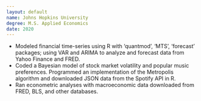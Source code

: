 ```yaml
---
layout: default
name: Johns Hopkins University
degree: M.S. Applied Economics
date: 2020
---
```

* Modeled financial time-series using R with ‘quantmod’, ‘MTS’, ‘forecast’ packages; using VAR and ARIMA to analyze and forecast data from Yahoo Finance and FRED.
* Coded a Bayesian model of stock market volatility and popular music preferences. Programmed an implementation of the Metropolis algorithm and downloaded JSON data from the Spotify API in R.
* Ran econometric analyses with macroeconomic data downloaded from FRED, BLS, and other databases.
